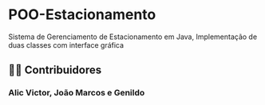 # POO-Estacionamento

Sistema de Gerenciamento de Estacionamento em Java, Implementação de duas classes com interface gráfica

## 🐱‍💻 Contribuidores
### Alic Victor, João Marcos e Genildo
